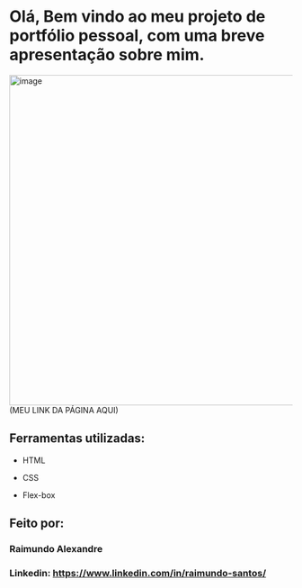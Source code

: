 

# Olá, Bem vindo ao meu projeto de portfólio pessoal, com uma breve apresentação sobre mim.

<img width="989" height="587" alt="image" src="https://github.com/user-attachments/assets/50ddfb90-27ed-4a21-aa4d-99500aed8ccd" /> (MEU LINK DA PÁGINA AQUI)

## Ferramentas utilizadas:

* HTML

* CSS

* Flex-box

## Feito por:

### Raimundo Alexandre

### Linkedin: https://www.linkedin.com/in/raimundo-santos/


